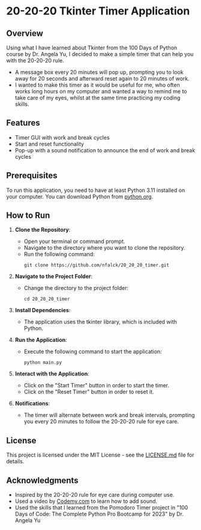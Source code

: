 # 20-20-20 Tkinter Timer Application

## Overview

Using what I have learned about Tkinter from the 100 Days of Python course by Dr. Angela Yu, I decided to make a simple timer that can help you with the 20-20-20 rule.
- A message box every 20 minutes will pop up, prompting you to look away for 20 seconds and afterward reset again to 20 minutes of work. 
- I wanted to make this timer as it would be useful for me, who often works long hours on my computer and wanted a way to remind me to take care of my eyes, whilst at the same time practicing my coding skills. 

## Features

- Timer GUI with work and break cycles
- Start and reset functionality
- Pop-up with a sound notification to announce the end of work and break cycles

## Prerequisites

To run this application, you need to have at least Python 3.11 installed on your computer. You can download Python from [python.org](https://www.python.org/downloads/).

## How to Run

1. **Clone the Repository**: 
   - Open your terminal or command prompt.
   - Navigate to the directory where you want to clone the repository.
   - Run the following command:
     ```shell
     git clone https://github.com/nfalck/20_20_20_timer.git
     ```

2. **Navigate to the Project Folder**:
   - Change the directory to the project folder:
     ```shell
     cd 20_20_20_timer
     ```

3. **Install Dependencies**:
   - The application uses the tkinter library, which is included with Python.
   
4. **Run the Application**:
   - Execute the following command to start the application:
     ```shell
     python main.py
     ```

5. **Interact with the Application**:
   - Click on the "Start Timer" button in order to start the timer.
   - Click on the "Reset Timer" button in order to reset it. 

6. **Notifications**:
   - The timer will alternate between work and break intervals, prompting you every 20 minutes to follow the 20-20-20 rule for eye care.

## License

This project is licensed under the MIT License - see the [LICENSE.md](LICENSE.md) file for details.

## Acknowledgments
- Inspired by the 20-20-20 rule for eye care during computer use.
- Used a video by [Codemy.com](https://www.youtube.com/watch?v=djDcVWbEYoE) to learn how to add sound.
- Used the skills that I learned from the Pomodoro Timer project in "100 Days of Code: The Complete Python Pro Bootcamp for 2023" by Dr. Angela Yu
